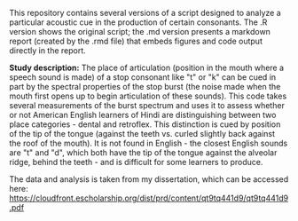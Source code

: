 This repository contains several versions of a script designed to analyze a particular acoustic cue in the production of certain consonants. The .R version shows the original script; the .md version presents a markdown report (created by the .rmd file) that embeds figures and code output directly in the report. 

**Study description:** The place of articulation (position in the mouth where a speech sound is made) of a stop consonant like "t" or "k" can be cued in part by the spectral properties of the stop burst (the noise made when the mouth first opens up to begin articulation of these sounds). This code takes several measurements of the burst spectrum and uses it to assess whether or not American English learners of Hindi are distinguishing between two place categories - dental and retroflex. This distinction is cued by position of the tip of the tongue (against the teeth vs. curled slightly back against the roof of the mouth). It is not found in English - the closest English sounds are "t" and "d", which both have the tip of the tongue against the alveolar ridge, behind the teeth - and is difficult for some learners to produce. 

The data and analysis is taken from my dissertation, which can be accessed here: https://cloudfront.escholarship.org/dist/prd/content/qt9tq441d9/qt9tq441d9.pdf

